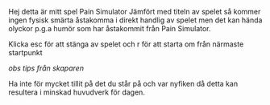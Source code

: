 Hej detta är mitt spel Pain Simulator
Jämfört med titeln av spelet så kommer ingen fysisk smärta åstakomma i direkt handlig av spelet men det kan hända olyckor p.g.a humör som har åstakommit från Pain Simulator.

Klicka esc för att stänga av spelet och r för att starta om från närmaste startpunkt

*obs tips från skaparen*

Ha inte för mycket tillit på det du står på och var nyfiken då detta kan resultera i minskad huvudverk för dagen.
